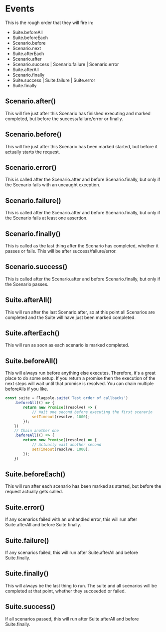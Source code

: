 # Events

This is the rough order that they will fire in:

* Suite.beforeAll
* Suite.beforeEach
* Scenario.before
* Scenario.next
* Suite.afterEach
* Scenario.after
* Scenario.success | Scenario.failure | Scenario.error
* Suite.afterAll
* Scenario.finally
* Suite.success | Suite.failure | Suite.error
* Suite.finally

## Scenario.after()

This will fire just after this Scenario has finished executing and marked completed, but before the success/failure/error or finally.

## Scenario.before()

This will fire just after this Scenario has been marked started, but before it actually starts the request.

## Scenario.error()

This is called after the Scenario.after and before Scenario.finally, but only if the Scenario fails with an uncaught exception.

## Scenario.failure()

This is called after the Scenario.after and before Scenario.finally, but only if the Scenario fails at least one assertion.

## Scenario.finally()

This is called as the last thing after the Scenario has completed, whether it passes or fails. This will be after success/failure/error.

## Scenario.success()

This is called after the Scenario.after and before Scenario.finally, but only if the Scenario passes.

## Suite.afterAll()

This will run after the last Scenario.after, so at this point all Scenarios are completed and the Suite will have just been marked completed.

## Suite.afterEach()

This will run as soon as each scenario is marked completed.

## Suite.beforeAll()

This will always run before anything else executes. Therefore, it's a great place to do some setup. If you return a promise then the execution of the next steps will wait until that promise is resolved. You can chain multiple beforeAlls if you like.

```javascript
const suite = Flagpole.suite('Test order of callbacks')
    .beforeAll(() => {
        return new Promise((resolve) => {
            // Wait one second before executing the first scenario
            setTimeout(resolve, 1000);
        });
    })
    // Chain another one
    .beforeAll(() => {
        return new Promise((resolve) => {
            // Actually wait another second
            setTimeout(resolve, 1000);
        });
    })
  ```

## Suite.beforeEach()

This will run after each scenario has been marked as started, but before the request actually gets called.

## Suite.error()

If any scenarios failed with an unhandled error, this will run after Suite.afterAll and before Suite.finally.

## Suite.failure()

If any scenarios failed, this will run after Suite.afterAll and before Suite.finally.

## Suite.finally()

This will always be the last thing to run. The suite and all scenarios will be completed at that point, whether they succeeded or failed.

## Suite.success()

If all scenarios passed, this will run after Suite.afterAll and before Suite.finally.
